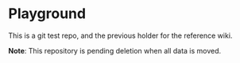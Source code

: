 # Playground

This is a git test repo, and the previous holder for the reference wiki.

**Note**: This repository is pending deletion when all data is moved.
